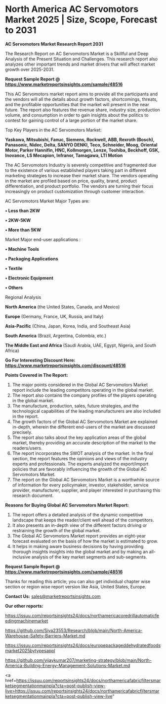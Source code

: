 # North America AC Servomotors Market 2025 | Size, Scope, Forecast to 2031

<strong>AC Servomotors Market Research Report 2031</strong>

The Research Report on AC Servomotors Market is a Skillful and Deep Analysis of the Present Situation and Challenges. This research report also analyzes other important trends and market drivers that will affect market growth over 2025-2031.

<strong>Request Sample Report @ <a href=https://www.marketreportsinsights.com/sample/48516>https://www.marketreportsinsights.com/sample/48516</a></strong>

This AC Servomotors market report aims to provide all the participants and the vendors will all the details about growth factors, shortcomings, threats, and the profitable opportunities that the market will present in the near future. The report also features the revenue share, industry size, production volume, and consumption in order to gain insights about the politics to contest for gaining control of a large portion of the market share.

Top Key Players in the AC Servomotors Market:

<strong>Yaskawa, Mitsubishi, Fanuc, Siemens, Rockwell, ABB, Rexroth (Bosch), Panasonic, Nidec, Delta, SANYO DENKI, Teco, Schneider, Moog, Oriental Motor, Parker Hannifin, HNC, Kollmorgen, Lenze, Toshiba, Beckhoff, GSK, Inovance, LS Mecapion, Infranor, Tamagawa, LTI Motion</strong>

The AC Servomotors Industry is severely competitive and fragmented due to the existence of various established players taking part in different marketing strategies to increase their market share. The vendors operating in the market are profiled based on price, quality, brand, product differentiation, and product portfolio. The vendors are turning their focus increasingly on product customization through customer interaction.

AC Servomotors Market Major Types are:

<strong>•  Less than 2KW

•  2KW-5KW

•  More than 5KW</strong>

Market Major end-user applications :

<strong>•  Machine Tools

•  Packaging Applications

•  Textile

•  Electronic Equipment

•  Others</strong>

Regional Analysis

</u><strong><b>North America</b></strong> (the United States, Canada, and Mexico)

<strong><b>Europe </b></strong>(Germany, France, UK, Russia, and Italy)

<strong><b>Asia-Pacific</b></strong> (China, Japan, Korea, India, and Southeast Asia)

<strong><b>South America</b></strong> (Brazil, Argentina, Colombia, etc.)

<strong><b>The Middle East and Africa</b></strong> (Saudi Arabia, UAE, Egypt, Nigeria, and South Africa)

<strong>Go For Interesting Discount Here: <a href=https://www.marketreportsinsights.com/discount/48516>https://www.marketreportsinsights.com/discount/48516</a></strong>

<strong>Points Covered in The Report:</strong>
<ol>
  <li>The major points considered in the Global AC Servomotors Market report include the leading competitors operating in the global market.</li>
  <li>The report also contains the company profiles of the players operating in the global market.</li>
  <li>The manufacture, production, sales, future strategies, and the technological capabilities of the leading manufacturers are also included in the report.</li>
  <li>The growth factors of the Global AC Servomotors Market are explained in-depth, wherein the different end-users of the market are discussed precisely.</li>
  <li>The report also talks about the key application areas of the global market, thereby providing an accurate description of the market to the readers/users.</li>
  <li>The report incorporates the SWOT analysis of the market. In the final section, the report features the opinions and views of the industry experts and professionals. The experts analyzed the export/import policies that are favorably influencing the growth of the Global AC Servomotors Market.</li>
  <li>The report on the Global AC Servomotors Market is a worthwhile source of information for every policymaker, investor, stakeholder, service provider, manufacturer, supplier, and player interested in purchasing this research document.</li>
</ol>
<strong>Reasons for Buying Global AC Servomotors Market Report:</strong>

<ol>
  <li>The report offers a detailed analysis of the dynamic competitive landscape that keeps the reader/client well ahead of the competitors.</li>
  <li>It also presents an in-depth view of the different factors driving or restraining the growth of the global market.</li>
  <li>The Global AC Servomotors Market report provides an eight-year forecast evaluated on the basis of how the market is estimated to grow.</li>
  <li>It helps in making aware business decisions by having providing thorough insights insights into the global market and by making an all-inclusive analysis of the key market segments and sub-segments.</li>
</ol>
<strong>Request Sample Report @ <a href=https://www.marketreportsinsights.com/sample/48516>https://www.marketreportsinsights.com/sample/48516</a></strong>


Thanks for reading this article; you can also get individual chapter wise section or region wise report version like Asia, United States, Europe.

<strong>Contact Us:</strong>
sales@marketreportsinsights.com

<strong>Our other reports:</strong>

<a href=https://issuu.com/reportsinsights24/docs/northamericacoredrillautomaticfeedingmachinemarket>https://issuu.com/reportsinsights24/docs/northamericacoredrillautomaticfeedingmachinemarket</a>

<a href=https://github.com/Siya23553/Research/blob/main/North-America-Warehouse-Safety-Barriers-Market.md>https://github.com/Siya23553/Research/blob/main/North-America-Warehouse-Safety-Barriers-Market.md</a>

<a href=https://issuu.com/reportsinsights24/docs/europepackageddehydratedfoodsmarket2025bytypesappl>https://issuu.com/reportsinsights24/docs/europepackageddehydratedfoodsmarket2025bytypesappl</a>

<a href=https://github.com/vijaykumar207/marketing-strategy/blob/main/North-America-Building-Energy-Management-Solutions-Market.md>https://github.com/vijaykumar207/marketing-strategy/blob/main/North-America-Building-Energy-Management-Solutions-Market.md</a>

<a href=https://issuu.com/reportsinsights24/docs/northamericafabricfiltersmarketsegmentationmainpla?cta=post-publish-view-live>https://issuu.com/reportsinsights24/docs/northamericafabricfiltersmarketsegmentationmainpla?cta=post-publish-view-live</a>"

